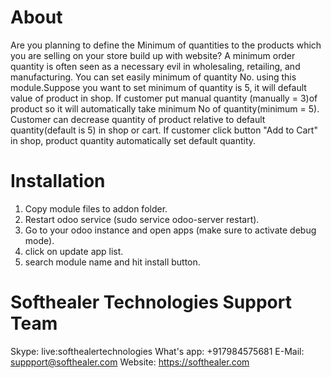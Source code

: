 About
============
Are you planning to define the Minimum of quantities to the products which you are selling on your store build up with website? A minimum order quantity is often seen as a necessary evil in wholesaling, retailing, and manufacturing. You can set easily minimum of quantity No. using this module.Suppose you want to set minimum of quantity is 5, it will default value of product in shop. If customer put manual quantity (manually = 3)of product so it will automatically take minimum No of quantity(minimum = 5). Customer can decrease quantity of product relative to default quantity(default is 5) in shop or cart. If customer click button "Add to Cart" in shop, product quantity automatically set default quantity.
  

Installation
============
1) Copy module files to addon folder.
2) Restart odoo service (sudo service odoo-server restart).
3) Go to your odoo instance and open apps (make sure to activate debug mode).
4) click on update app list. 
5) search module name and hit install button.

Softhealer Technologies Support Team
=====================================
Skype: live:softhealertechnologies
What's app: +917984575681
E-Mail: suppport@softhealer.com
Website: https://softhealer.com
